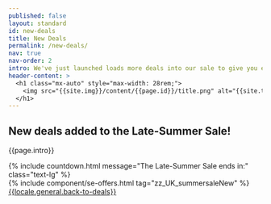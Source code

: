 ```yaml
---
published: false
layout: standard
id: new-deals
title: New Deals
permalink: /new-deals/
nav: true
nav-order: 2
intro: We've just launched loads more deals into our sale to give you even more options for your next escape. With unbelievable discounts, now's the time to book your next holiday at a bargain price.
header-content: >
  <h1 class="mx-auto" style="max-width: 28rem;">
    <img src="{{site.img}}/content/{{page.id}}/title.png" alt="{{site.title}} - New Deals Added">
  </h1>
---
```


<div class="page-padding text-textBlack content-spacing bg-white">
  <div class="mx-auto max-w-screen-lg py-20 text-center">
    <h2 class="h5">New deals added to the Late-Summer Sale!</h2>
    <p class="text-lg">{{page.intro}}</p>
    {% include countdown.html message="The Late-Summer Sale ends in:" class="text-lg" %}
  </div>
</div>

<div class="page-padding content-spacing">
  <div class="mx-auto max-w-screen-3xl pb-24">
    {% include component/se-offers.html tag="zz_UK_summersaleNew" %}
    <div class="text-center pt-12">
      <a href="{{site.baseurl}}" class="btn btn--lg">{{locale.general.back-to-deals}}</a>
    </div>
  </div>
</div>
